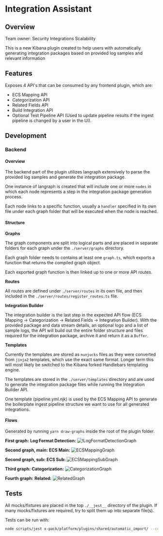 # Integration Assistant

## Overview

Team owner: Security Integrations Scalability

This is a new Kibana plugin created to help users with automatically generating integration packages based on provided log samples and relevant information

## Features

Exposes 4 API's that can be consumed by any frontend plugin, which are:

- ECS Mapping API
- Categorization API
- Related Fields API
- Build Integration API
- Optional Test Pipeline API (Used to update pipeline results if the ingest pipeline is changed by a user in the UI).

## Development

### Backend

#### Overview

The backend part of the plugin utilizes langraph extensively to parse the provided log samples and generate the integration package.

One instance of langraph is created that will include one or more `nodes` in which each node represents a step in the integration package generation process.

Each node links to a specific function, usually a `handler` specified in its own file under each graph folder that will be executed when the node is reached.

#### Structure

**Graphs**

The graph components are split into logical parts and are placed in separate folders for each graph under the `./server/graphs` directory.

Each graph folder needs to contains at least one `graph.ts`, which exports a function that returns the compiled graph object.

Each exported graph function is then linked up to one or more API routes.

**Routes**

All routes are defined under `./server/routes` in its own file, and then included in the `./server/routes/register_routes.ts` file.

**Integration Builder**

The integration builder is the last step in the expected API flow (ECS Mapping -> Categorization -> Related Fields -> Integration Builder).
With the provided package and data stream details, an optional logo and a list of sample logs, the API will build out the entire folder structure and files required for the integration package, archive it and return it as a `Buffer`.

**Templates**

Currently the templates are stored as `nunjucks` files as they were converted from `jinja2` templates, which use the exact same format. Longer term this will most likely be switched to the Kibana forked Handlebars templating engine.

The templates are stored in the `./server/templates` directory and are used to generate the integration package files while running the Integration Builder API.

One template (pipeline.yml.njk) is used by the ECS Mapping API to generate the boilerplate ingest pipeline structure we want to use for all generated integrations.

#### Flows

Generated by running `yarn draw-graphs` inside the root of the plugin folder.

**First graph:**
**Log Format Detection:**
![!LogFormatDetectionGraph](./docs/img/log_detection_graph.png)

**Second graph, main:**
**ECS Main:**
![ECSMappingGraph](./docs/img/ecs_graph.png)

**Second graph, sub:**
**ECS Sub:**
![ECSMappingSubGraph](./docs/img/ecs_subgraph.png)

**Third graph:**
**Categorization:**
![CategorizationGraph](./docs/img/categorization_graph.png)

**Fourth graph:**
**Related:**
![RelatedGraph](./docs/img/related_graph.png)

## Tests

All mocks/fixtures are placed in the top `./__jest__` directory of the plugin. If many mocks/fixtures are required, try to split them up into separate file(s).

Tests can be run with:

```bash
node scripts/jest x-pack/platform/plugins/shared/automatic_import/ --coverage
```
